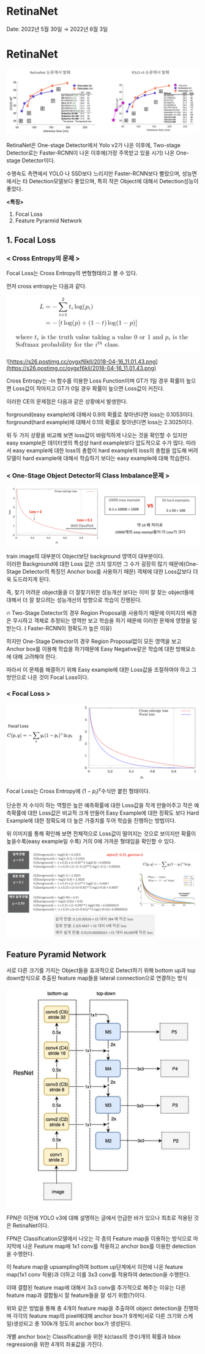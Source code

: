 # RetinaNet

Date: 2022년 5월 30일 → 2022년 6월 3일

# RetinaNet

![Untitled](RetinaNet%2066449fc824334333ac7ffec737b39d64/Untitled.png)

RetinaNet은 One-stage Detector에서 Yolo v2가 나온 이후에, Two-stage Detector로는 Faster-RCNN이 나온 이후에(가장 주목받고 있을 시기) 나온 One-stage Detector이다.

수행속도 측면에서 YOLO 나 SSD보다 느리지만 Faster-RCNN보다 빨랐으며, 성능면에서는 타 Detection모델보다 좋았으며, 특히 작은 Object에 대해서 Detection성능이 좋았다.

**<특징>**

1. Focal Loss
2. Feature Pyrarmid Network

## 1. Focal Loss

### < Cross Entropy의 문제 >

Focal Loss는 Cross Entropy의 변형형태라고 볼 수 있다.

먼저 cross entropy는 다음과 같다.

![Untitled](RetinaNet%2066449fc824334333ac7ffec737b39d64/Untitled%201.png)

![https://s26.postimg.cc/oygxf6kll/2018-04-16_11.01.43.png](https://s26.postimg.cc/oygxf6kll/2018-04-16_11.01.43.png)

Cross Entropy는 -ln 함수를 이용한 Loss Function이며 GT가 1일 경우 확률이 높으면 Loss값이 작아지고
GT가 0일 경우 확률이 높으면 Loss값이 커진다.

이러한 CE의 문제점은 다음과 같은 상황에서 발생한다.

forground(easy example)에 대해서 0.9의 확률로 찾아낸다면 loss는 0.1053이다.
forground(hard example)에 대해서 0.1의 확률로 찾아낸다면 loss는 2.3025이다.

위 두 가지 상황을 비교해 보면 loss값이 바람직하게 나오는 것을 확인할 수 있지만 easy example은 데이터셋의 특성상 hard example보다 압도적으로 수가 많다. 따라서 easy example에 대한 loss의 총합이 hard example의 loss의 총합을 압도해 버려 모델이 hard example에 대해서 학습하기 보다는 easy example에 대해 학습한다.

### **< One-Stage Object Detector의 Class Imbalance문제 >**

![Untitled](RetinaNet%2066449fc824334333ac7ffec737b39d64/Untitled%202.png)

train image의 대부분이 Object보단 background 영역이 대부분이다.  
이러한 Background에 대한 Loss 값은 크지 않지만 그 수가 굉장히 많기 때문에(One-Stage Detector의 특징인 Anchor box를 사용하기 때문) 객체에 대한 Loss값보다 더욱 도드라지게 된다.

즉, 찾기 어려운 object들을 더 잘찾기위한 성능개선 보다는 이미 잘 찾는 object들에 대해서 더 잘 찾으려는 성능개선의 방향으로 학습이 진행된다.

<aside>
🔥 Two-Stage Detector의 경우 Region Proposal을 사용하기 때문에 이미지의 배경은 무시하고 객체로 추정되는 영역만 보고 학습을 하기 때문에 이러한 문제에 영향을 덜 받는다. ( Faster-RCNN이 정확도가 높은 이유)

하지만 One-Stage Detector의 경우 Region Proposal없이 모든 영역을 보고 Anchor box를 이용해 학습을 하기때문에 Easy Negative같은 학습에 대한 방해요소에 대해 고려해야 한다.

</aside>

따라서 이 문제를 해결하기 위해 Easy example에 대한 Loss값을 조절하여야 하고
그 방안으로 나온 것이 Focal Loss이다.

### < Focal Loss >

![Untitled](RetinaNet%2066449fc824334333ac7ffec737b39d64/Untitled%203.png)

Focal Loss는 Cross Entropy에 $(1-p_{i})^{\gamma}$수식만 붙힌 형태이다.

단순한 저 수식이 하는 역할은 높은 예측확률에 대한 Loss값을 작게 만들어주고 작은 예측확률에 대한 Loss값은 비교적 크게 만들어 Easy Example에 대한 정확도 보다 Hard Example에 대한 정확도에 더 높은 가중치를 두어 학습을 진행하는 방법이다.

위 이미지를 통해 확인해 보면 전체적으로 Loss값이 떨어지는 것으로 보이지만 확률이 높을수록(easy example일 수록) 거의 0에 가까운 형태임을 확인할 수 있다.

![Untitled](RetinaNet%2066449fc824334333ac7ffec737b39d64/Untitled%204.png)

## Feature Pyramid Network

서로 다른 크기를 가지는 Object들을 효과적으로 Detect하기 위해 bottom up과 top down방식으로 추출된 feature map들을 lateral connection으로 연결하는 방식

![Untitled](RetinaNet%2066449fc824334333ac7ffec737b39d64/Untitled%205.png)

FPN은 이전에 YOLO v3에 대해 설명하는 글에서 언급한 바가 있으나 최초로 적용된 것은 RetinaNet이다.

FPN은 Classification모델에서 나오는 각 층의 Feature map을 이용하는 방식으로
마지막에 나온 Feature map에 1x1 conv를 적용하고 anchor box를 이용한 detection을 수행한다.

이 feature map을 upsampling하여 bottom up단계에서 이전에 나온 feature map(1x1 conv 적용)과 더하고 이를 3x3 conv를 적용하여 detection을 수행한다.

이때 결합된 feature map에 대해서 3x3 conv를 추가적으로 해주는 이유는 다른 feature map과 결합될시 잘 feature들을 잘 섞기 위함(?)이다.

위와 같은 방법을 통해 총 4개의 feature map을 추출하여 object detection을 진행하며
각각의 feature map의 pixel에대해 anchor box가 9개씩(서로 다른 크기와 스케일)생성되고 총 100k개 정도의 anchor box가 생성된다.

개별 anchor box는 Classification을 위한 k(class의 갯수)개의 확률과 bbox regression을 위한 4개의 좌표값을 가진다.
